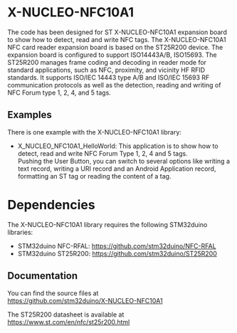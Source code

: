 # X-NUCLEO-NFC10A1

The code has been designed for ST X-NUCLEO-NFC10A1 expansion board to show how to detect, read and write NFC tags.
The X-NUCLEO-NFC10A1 NFC card reader expansion board is based on the ST25R200 device. The expansion board is configured to support ISO14443A/B, ISO15693.
The ST25R200 manages frame coding and decoding in reader mode for standard applications, such as NFC, proximity, and vicinity HF RFID standards. It supports ISO/IEC 14443 type A/B and ISO/IEC 15693 RF communication protocols as well as the detection, reading and writing of NFC Forum type 1, 2, 4, and 5 tags.

## Examples

There is one example with the X-NUCLEO-NFC10A1 library: 
* X_NUCLEO_NFC10A1_HelloWorld: This application is to show how to detect, read and write NFC Forum Type 1, 2, 4 and 5 tags.  
  Pushing the User Button, you can switch to several options like writing a text record, writing a URI record and an Android Application record, formatting an ST tag or reading the content of a tag.

# Dependencies

The X-NUCLEO-NFC10A1 library requires the following STM32duino libraries:

* STM32duino NFC-RFAL: https://github.com/stm32duino/NFC-RFAL
* STM32duino ST25R200: https://github.com/stm32duino/ST25R200

## Documentation

You can find the source files at  
https://github.com/stm32duino/X-NUCLEO-NFC10A1

The ST25R200 datasheet is available at  
https://www.st.com/en/nfc/st25r200.html

